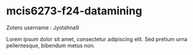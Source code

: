 # mcis6273-f24-datamining

Zotero username : Jyotshna9

Lorem ipsum dolor sit amet, consectetur adipiscing elit. Sed pretium urna pellentesque, bibendum metus non.
